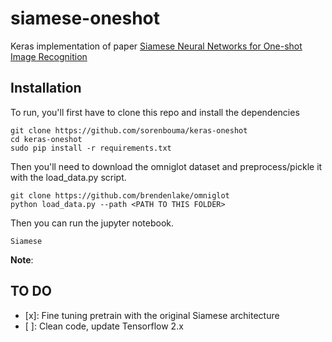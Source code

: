 # siamese-oneshot
Keras implementation of paper [Siamese Neural Networks for One-shot Image Recognition](https://www.cs.cmu.edu/~rsalakhu/papers/oneshot1.pdf)
## Installation
To run, you'll first have to clone this repo and install the dependencies
```
git clone https://github.com/sorenbouma/keras-oneshot
cd keras-oneshot
sudo pip install -r requirements.txt
```
Then you'll need to download the omniglot dataset and preprocess/pickle it with the load_data.py script.
```
git clone https://github.com/brendenlake/omniglot
python load_data.py --path <PATH TO THIS FOLDER>
```
Then you can run the jupyter notebook.
```
Siamese
```
**Note**: 
## TO DO
- [x]: Fine tuning pretrain with the original Siamese architecture
- [ ]: Clean code, update Tensorflow 2.x 
